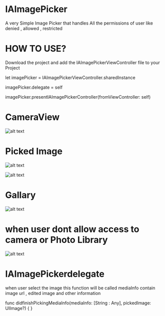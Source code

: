 # IAImagePicker

A very Simple Image Picker that handles All the permissions of user like denied , allowed , restricted

# HOW TO USE?
Download the project and add the IAImagePickerViewController file to your Project

let imagePicker = IAImagePickerViewController.sharedInstance

imagePicker.delegate = self

imagePicker.presentIAImagePickerController(fromViewController: self)

# CameraView

![alt text](http://i.imgur.com/akHbNiV.png)

# Picked Image

![alt text](http://i.imgur.com/tydDw9B.png)


![alt text](http://i.imgur.com/46H9Xv0.png)

# Gallary

![alt text](http://i.imgur.com/wFxO5zb.png)

# when user dont allow access to camera or Photo Library

![alt text](http://i.imgur.com/kq20SQp.png)


# IAImagePickerdelegate

when user select the image this function will be called mediaInfo contain image url ,  edited image and other information


func didfinishPickingMediaInfo(mediaInfo: [String : Any], pickedImage: UIImage?) {
}
